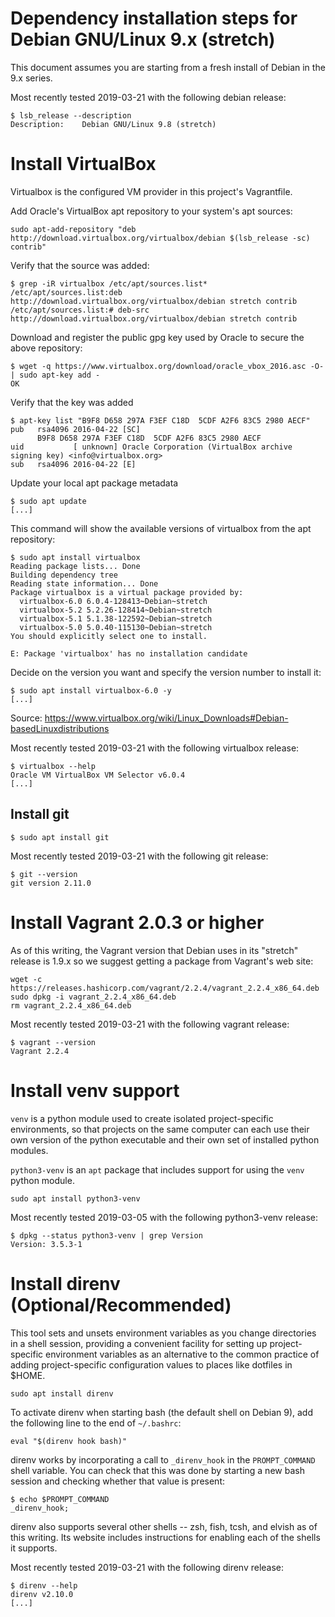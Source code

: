 # Dependency installation steps for Debian GNU/Linux 9.x (stretch)

This document assumes you are starting from a fresh install of Debian in the 9.x series.

Most recently tested 2019-03-21 with the following debian release:

```
$ lsb_release --description
Description:	Debian GNU/Linux 9.8 (stretch)
```



# Install VirtualBox

Virtualbox is the configured VM provider in this project's Vagrantfile.

Add Oracle's VirtualBox apt repository to your system's apt sources:

```
sudo apt-add-repository "deb http://download.virtualbox.org/virtualbox/debian $(lsb_release -sc) contrib"
```

Verify that the source was added:

```
$ grep -iR virtualbox /etc/apt/sources.list*
/etc/apt/sources.list:deb http://download.virtualbox.org/virtualbox/debian stretch contrib
/etc/apt/sources.list:# deb-src http://download.virtualbox.org/virtualbox/debian stretch contrib
```

Download and register the public gpg key used by Oracle to secure the above
repository:

```
$ wget -q https://www.virtualbox.org/download/oracle_vbox_2016.asc -O- | sudo apt-key add -
OK
```

Verify that the key was added

```
$ apt-key list "B9F8 D658 297A F3EF C18D  5CDF A2F6 83C5 2980 AECF"
pub   rsa4096 2016-04-22 [SC]
      B9F8 D658 297A F3EF C18D  5CDF A2F6 83C5 2980 AECF
uid           [ unknown] Oracle Corporation (VirtualBox archive signing key) <info@virtualbox.org>
sub   rsa4096 2016-04-22 [E]
```

Update your local apt package metadata

```
$ sudo apt update
[...]
```

This command will show the available versions of virtualbox from the apt
repository:

```
$ sudo apt install virtualbox
Reading package lists... Done
Building dependency tree       
Reading state information... Done
Package virtualbox is a virtual package provided by:
  virtualbox-6.0 6.0.4-128413~Debian~stretch
  virtualbox-5.2 5.2.26-128414~Debian~stretch
  virtualbox-5.1 5.1.38-122592~Debian~stretch
  virtualbox-5.0 5.0.40-115130~Debian~stretch
You should explicitly select one to install.

E: Package 'virtualbox' has no installation candidate
```

Decide on the version you want and specify the version number to install it:

```
$ sudo apt install virtualbox-6.0 -y
[...]
```

Source: https://www.virtualbox.org/wiki/Linux_Downloads#Debian-basedLinuxdistributions

Most recently tested 2019-03-21 with the following virtualbox release:

```
$ virtualbox --help
Oracle VM VirtualBox VM Selector v6.0.4
[...]
```



## Install git

```
$ sudo apt install git
```

Most recently tested 2019-03-21 with the following git release:

```
$ git --version
git version 2.11.0
```



# Install Vagrant 2.0.3 or higher

As of this writing, the Vagrant version that Debian uses in its "stretch" release is 1.9.x so we
suggest getting a package from Vagrant's web site:

```
wget -c https://releases.hashicorp.com/vagrant/2.2.4/vagrant_2.2.4_x86_64.deb
sudo dpkg -i vagrant_2.2.4_x86_64.deb
rm vagrant_2.2.4_x86_64.deb
```

Most recently tested 2019-03-21 with the following vagrant release:

```
$ vagrant --version
Vagrant 2.2.4
```



# Install venv support

`venv` is a python module used to create isolated project-specific environments, so that projects on
the same computer can each use their own version of the python executable and their own set of
installed python modules.

`python3-venv` is an `apt` package that includes support for using the `venv` python module.

```
sudo apt install python3-venv
```

Most recently tested 2019-03-05 with the following python3-venv release:

```
$ dpkg --status python3-venv | grep Version
Version: 3.5.3-1
```



# Install direnv (Optional/Recommended)

This tool sets and unsets environment variables as you change directories in a shell session,
providing a convenient facility for setting up project-specific environment variables as an
alternative to the common practice of adding project-specific configuration values to places like
dotfiles in $HOME.

```
sudo apt install direnv
```

To activate direnv when starting bash (the default shell on Debian 9), add the following line to the
end of `~/.bashrc`:

```
eval "$(direnv hook bash)"
```

direnv works by incorporating a call to `_direnv_hook` in the `PROMPT_COMMAND` shell variable. You
can check that this was done by starting a new bash session and checking whether that value is
present:

```
$ echo $PROMPT_COMMAND
_direnv_hook;
```

direnv also supports several other shells -- zsh, fish, tcsh, and elvish as of this writing. Its
website includes instructions for enabling each of the shells it supports.

Most recently tested 2019-03-21 with the following direnv release:

```
$ direnv --help
direnv v2.10.0
[...]
```
